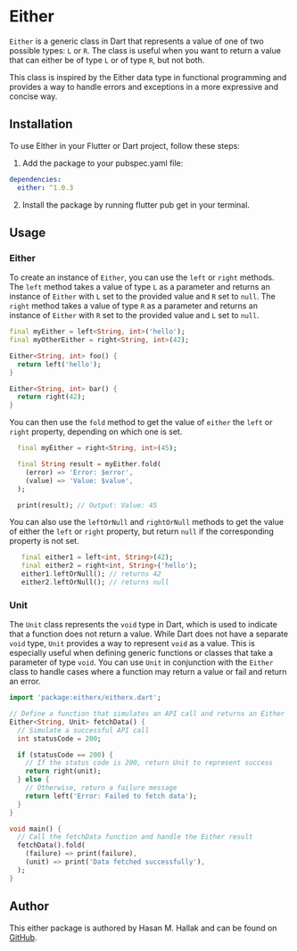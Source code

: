 # Either

`Either` is a generic class in Dart that represents a value of one of two possible types: `L` or `R`. The class is useful when you want to return a value that can either be of type `L` or of type `R`, but not both.

This class is inspired by the Either data type in functional programming and provides a way to handle errors and exceptions in a more expressive and concise way.

## Installation

To use Either in your Flutter or Dart project, follow these steps:

1. Add the package to your pubspec.yaml file:

```yaml
dependencies:
  either: ^1.0.3
```

2. Install the package by running flutter pub get in your terminal.

## Usage

### Either

To create an instance of `Either`, you can use the `left` or `right` methods. The `left` method takes a value of type `L` as a parameter and returns an instance of `Either` with `L` set to the provided value and `R` set to `null`. The `right` method takes a value of type `R` as a parameter and returns an instance of `Either` with `R` set to the provided value and `L` set to `null`.

```dart
final myEither = left<String, int>('hello');
final myOtherEither = right<String, int>(42);

Either<String, int> foo() {
  return left('hello');
}

Either<String, int> bar() {
  return right(42);
}
```

You can then use the `fold` method to get the value of `either` the `left` or `right` property, depending on which one is set.

```dart
  final myEither = right<String, int>(45);

  final String result = myEither.fold(
    (error) => 'Error: $error',
    (value) => 'Value: $value',
  );

  print(result); // Output: Value: 45
```

You can also use the `leftOrNull` and `rightOrNull` methods to get the value of either the `left` or `right` property, but return `null` if the corresponding property is not set.

```dart
   final either1 = left<int, String>(42);
   final either2 = right<int, String>('hello');
   either1.leftOrNull(); // returns 42
   either2.leftOrNull(); // returns null
```

### Unit

The `Unit` class represents the `void` type in Dart, which is used to indicate that a function does not return a value. While Dart does not have a separate `void` type, `Unit` provides a way to represent `void` as a value. This is especially useful when defining generic functions or classes that take a parameter of type `void`. You can use `Unit` in conjunction with the `Either` class to handle cases where a function may return a value or fail and return an error.

```dart
import 'package:eitherx/eitherx.dart';

// Define a function that simulates an API call and returns an Either
Either<String, Unit> fetchData() {
  // Simulate a successful API call
  int statusCode = 200;

  if (statusCode == 200) {
    // If the status code is 200, return Unit to represent success
    return right(unit);
  } else {
    // Otherwise, return a failure message
    return left('Error: Failed to fetch data');
  }
}

void main() {
  // Call the fetchData function and handle the Either result
  fetchData().fold(
    (failure) => print(failure),
    (unit) => print('Data fetched successfully'),
  );
}


```

## Author

This either package is authored by Hasan M. Hallak and can be found on [GitHub](https://github.com/hasanmhallak).
